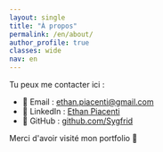 ```yaml
---
layout: single
title: "À propos"
permalink: /en/about/
author_profile: true
classes: wide
nav: en
---
```


Tu peux me contacter ici :

- 📧 Email : [ethan.piacenti@gmail.com](mailto:ethan.piacenti@gmail.com)
- 💼 LinkedIn : [Ethan Piacenti](https://www.linkedin.com/in/ethan-piacenti/)
- 🐙 GitHub : [github.com/Sygfrid](https://github.com/Sygfrid)

Merci d'avoir visité mon portfolio 🙌
